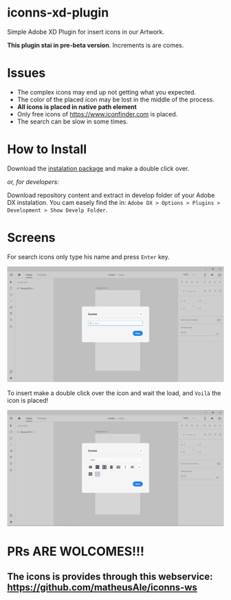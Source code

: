 # iconns-xd-plugin
Simple Adobe XD Plugin for insert icons in our Artwork.

**This plugin stai in pre-beta version**. Increments is are comes.

# Issues 
 - The complex icons may end up not getting what you expected.
 - The color of the placed icon may be lost in the middle of the process.
 - **All icons is placed in native path element**
 - Only free icons of https://www.iconfinder.com is placed.
 - The search can be slow in some times.  

# How to Install

Download the [instalation package](https://github.com/matheusAle/iconns-xd-plugin/blob/master/iconns.xdx) and make a double click over.

*or, for developers:*

Download repository content and extract in develop folder of your Adobe DX instalation. You cam easely find the in: `Adobe DX > Options > Plugins > Development > Show Develp Folder`.

# Screens

For search icons only type his name and press `Enter` key.  

![menu screean](/menu.PNG "menu")

To insert make a double click over the icon and wait the load, and `Voilà` the icon is placed!  

![Search results](/results.PNG "menu")

# PRs ARE WOLCOMES!!!
## The icons is provides through this webservice: https://github.com/matheusAle/iconns-ws

